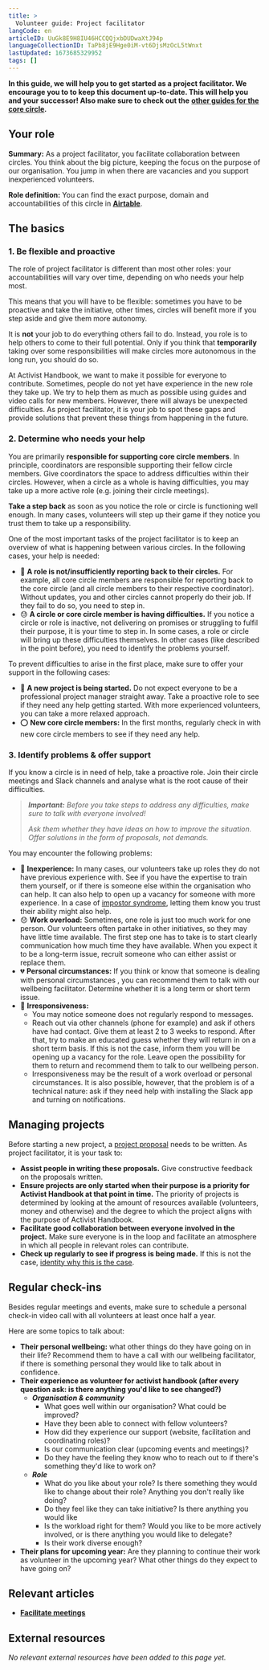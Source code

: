 ```yaml
---
title: >
  Volunteer guide: Project facilitator
langCode: en
articleID: UuGk8E9H8IU46HCCQQjxbDUDwaXtJ94p
languageCollectionID: TaPb8jE9Hge0iM-vt6DjsMzOcL5tWnxt
lastUpdated: 1673685329952
tags: []
---
```


**In this guide, we will help you to get started as a project facilitator. We encourage you to to keep this document up-to-date. This will help you and your successor! Also make sure to check out the** [**other guides for the core circle**](/support/core)**.**

## Your role

**Summary:** As a project facilitator, you facilitate collaboration between circles. You think about the big picture, keeping the focus on the purpose of our organisation. You jump in when there are vacancies and you support inexperienced volunteers.

**Role definition:** You can find the exact purpose, domain and accountabilities of this circle in [**Airtable**](https://airtable.com/shrgU5rF75woG9SHq/tbloV4g8loVisebVz/viwwMs1CKcvYURh2R/recKx1fPlHsMAnvwq).

## The basics

### 1\. Be flexible and proactive

The role of project facilitator is different than most other roles: your accountabilities will vary over time, depending on who needs your help most.

This means that you will have to be flexible: sometimes you have to be proactive and take the initiative, other times, circles will benefit more if you step aside and give them more autonomy.

It is **not** your job to do everything others fail to do. Instead, you role is to help others to come to their full potential. Only if you think that **temporarily** taking over some responsibilities will make circles more autonomous in the long run, you should do so.

At Activist Handbook, we want to make it possible for everyone to contribute. Sometimes, people do not yet have experience in the new role they take up. We try to help them as much as possible using guides and video calls for new members. However, there will always be unexpected difficulties. As project facilitator, it is your job to spot these gaps and provide solutions that prevent these things from happening in the future.

### 2\. Determine who needs your help

You are primarily **responsible for supporting core circle members**. In principle, coordinators are responsible supporting their fellow circle members. Give coordinators the space to address difficulties within their circles. However, when a circle as a whole is having difficulties, you may take up a more active role (e.g. joining their circle meetings).

**Take a step back** as soon as you notice the role or circle is functioning well enough. In many cases, volunteers will step up their game if they notice you trust them to take up a responsibility.

One of the most important tasks of the project facilitator is to keep an overview of what is happening between various circles. In the following cases, your help is needed:

-   💬 **A role is not/insufficiently reporting back to their circles.** For example, all core circle members are responsible for reporting back to the core circle (and all circle members to their respective coordinator). Without updates, you and other circles cannot properly do their job. If they fail to do so, you need to step in.
-   😓 **A circle or core circle member is having difficulties.** If you notice a circle or role is inactive, not delivering on promises or struggling to fulfil their purpose, it is your time to step in. In some cases, a role or circle will bring up these difficulties themselves. In other cases (like described in the point before), you need to identify the problems yourself.

To prevent difficulties to arise in the first place, make sure to offer your support in the following cases:

-   📁 **A new project is being started.** Do not expect everyone to be a professional project manager straight away. Take a proactive role to see if they need any help getting started. With more experienced volunteers, you can take a more relaxed approach.
-   ⭕ **New core circle members:** In the first months, regularly check in with new core circle members to see if they need any help.

### **3\. Identify problems & offer support**

If you know a circle is in need of help, take a proactive role. Join their circle meetings and Slack channels and analyse what is the root cause of their difficulties.

> _**Important:** Before you take steps to address any difficulties, make sure to talk with everyone involved!_
> 
> _Ask them whether they have ideas on how to improve the situation. Offer solutions in the form of proposals, not demands._

You may encounter the following problems:

-   🐣 **Inexperience:** In many cases, our volunteers take up roles they do not have previous experience with. See if you have the expertise to train them yourself, or if there is someone else within the organisation who can help. It can also help to open up a vacancy for someone with more experience. In a case of [impostor syndrome](https://en.wikipedia.org/wiki/Impostor_syndrome), letting them know you trust their ability might also help.
-   😞 **Work overload:** Sometimes, one role is just too much work for one person. Our volunteers often partake in other initiatives, so they may have little time available. The first step one has to take is to start clearly communication how much time they have available. When you expect it to be a long-term issue, recruit someone who can either assist or replace them.
-   💔 **Personal circumstances:** If you think or know that someone is dealing with personal circumstances , you can recommend them to talk with our wellbeing facilitator. Determine whether it is a long term or short term issue.
-   🔕 **Irresponsiveness:**
    -   You may notice someone does not regularly respond to messages.
    -   Reach out via other channels (phone for example) and ask if others have had contact. Give them at least 2 to 3 weeks to respond. After that, try to make an educated guess whether they will return in on a short term basis. If this is not the case, inform them you will be opening up a vacancy for the role. Leave open the possibility for them to return and recommend them to talk to our wellbeing person.
    -   Irresponsiveness may be the result of a work overload or personal circumstances. It is also possible, however, that the problem is of a technical nature: ask if they need help with installing the Slack app and turning on notifications.

## Managing projects

Before starting a new project, a [project proposal](https://docs.google.com/document/d/1WgSKA4rFz79SHBYy_HaiX-5Den3IH6-KFc9DE6ZCgnQ/edit?usp=sharing) needs to be written. As project facilitator, it is your task to:

-   **Assist people in writing these proposals.** Give constructive feedback on the proposals written.
-   **Ensure projects are only started when their purpose is a priority for Activist Handbook at that point in time.** The priority of projects is determined by looking at the amount of resources available (volunteers, money and otherwise) and the degree to which the project aligns with the purpose of Activist Handbook.
-   **Facilitate good collaboration between everyone involved in the project.** Make sure everyone is in the loop and facilitate an atmosphere in which all people in relevant roles can contribute.
-   **Check up regularly to see if progress is being made.** If this is not the case, [identity why this is the case](/support/core/project-facilitator/#h-3-identify-problems-offer-support).

## Regular check-ins

Besides regular meetings and events, make sure to schedule a personal check-in video call with all volunteers at least once half a year.

Here are some topics to talk about:

-   **Their personal wellbeing:** what other things do they have going on in their life? Recommend them to have a call with our wellbeing facilitator, if there is something personal they would like to talk about in confidence.
-   **Their experience as volunteer for activist handbook (after every question ask: is there anything you'd like to see changed?)**
    -   _**Organisation & community**_
        -   What goes well within our organisation? What could be improved?
        -   Have they been able to connect with fellow volunteers?
        -   How did they experience our support (website, facilitation and coordinating roles)?
        -   Is our communication clear (upcoming events and meetings)?
        -   Do they have the feeling they know who to reach out to if there's something they'd like to work on?
    -   _**Role**_
        -   What do you like about your role? Is there something they would like to change about their role? Anything you don't really like doing?
        -   Do they feel like they can take initiative? Is there anything you would like
        -   Is the workload right for them? Would you like to be more actively involved, or is there anything you would like to delegate?
        -   Is their work diverse enough?
-   **Their plans for upcoming year:** Are they planning to continue their work as volunteer in the upcoming year? What other things do they expect to have going on?

## Relevant articles

-   [**Facilitate meetings**](/support/core/facilitate-meetings)

## **External resources**

_No relevant external resources have been added to this page yet._
